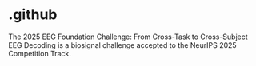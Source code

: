 # .github
The 2025 EEG Foundation Challenge: From Cross-Task to Cross-Subject EEG Decoding is a biosignal challenge accepted to the NeurIPS 2025 Competition Track. 
